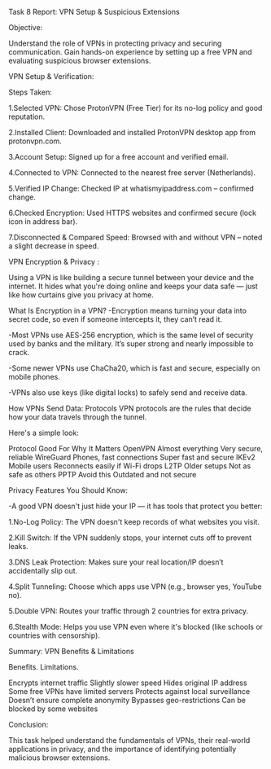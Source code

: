 Task 8 Report: VPN Setup & Suspicious Extensions

Objective:

Understand the role of VPNs in protecting privacy and securing communication. Gain hands-on experience by setting up a free VPN and evaluating suspicious browser extensions.

 VPN Setup & Verification:
 
Steps Taken:

1.Selected VPN: Chose ProtonVPN (Free Tier) for its no-log policy and good reputation.

2.Installed Client: Downloaded and installed ProtonVPN desktop app from protonvpn.com.

3.Account Setup: Signed up for a free account and verified email.

4.Connected to VPN: Connected to the nearest free server (Netherlands).

5.Verified IP Change: Checked IP at whatismyipaddress.com – confirmed change.

6.Checked Encryption: Used HTTPS websites and confirmed secure (lock icon in address bar).

7.Disconnected & Compared Speed: Browsed with and without VPN – noted a slight decrease in speed.

 VPN Encryption & Privacy :

Using a VPN is like building a secure tunnel between your device and the internet. It hides what you're doing online and keeps your data safe — just like how curtains give you privacy at home.

What Is Encryption in a VPN?
-Encryption means turning your data into secret code, so even if someone intercepts it, they can’t read it.

-Most VPNs use AES-256 encryption, which is the same level of security used by banks and the military. It’s super strong and nearly impossible to crack.

-Some newer VPNs use ChaCha20, which is fast and secure, especially on mobile phones.

-VPNs also use keys (like digital locks) to safely send and receive data.

 How VPNs Send Data: Protocols
VPN protocols are the rules that decide how your data travels through the tunnel.

Here's a simple look:

Protocol	                  Good For	                     Why It Matters
OpenVPN	                   Almost everything	            Very secure, reliable
WireGuard                 	Phones, fast connections     	Super fast and secure
IKEv2	                     Mobile users	                 Reconnects easily if Wi-Fi drops
L2TP	                      Older setups	                 Not as safe as others
PPTP	                      Avoid this	                   Outdated and not secure

Privacy Features You Should Know:

-A good VPN doesn't just hide your IP — it has tools that protect you better:

1.No-Log Policy: The VPN doesn't keep records of what websites you visit.

2.Kill Switch: If the VPN suddenly stops, your internet cuts off to prevent leaks.

3.DNS Leak Protection: Makes sure your real location/IP doesn’t accidentally slip out.

4.Split Tunneling: Choose which apps use VPN (e.g., browser yes, YouTube no).

5.Double VPN: Routes your traffic through 2 countries for extra privacy.

6.Stealth Mode: Helps you use VPN even where it's blocked (like schools or countries with censorship).

Summary: VPN Benefits & Limitations

Benefits.	                                              Limitations.

Encrypts internet traffic	                              Slightly slower speed
Hides original IP address                              	Some free VPNs have limited servers
Protects against local surveillance                    	Doesn’t ensure complete anonymity
Bypasses geo-restrictions                              	Can be blocked by some websites


 Conclusion:
 
This task helped understand the fundamentals of VPNs, their real-world applications in privacy, and the importance of identifying potentially malicious browser extensions.









